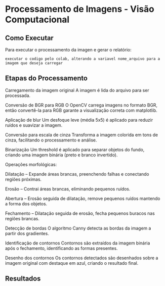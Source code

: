 
# Processamento de Imagens - Visão Computacional

## Como Executar

Para executar o processamento da imagen e gerar o relatório:

```
executar o codigo pelo colab, alterando a variavel nome_arquivo para a imagem que deseja carregar
```

## Etapas do Processamento

Carregamento da imagem original
A imagem é lida do arquivo para ser processada.

Conversão de BGR para RGB
O OpenCV carrega imagens no formato BGR, então convertê-la para RGB garante a visualização correta com matplotlib.

Aplicação de blur
Um desfoque leve (média 5x5) é aplicado para reduzir ruídos e suavizar a imagem.

Conversão para escala de cinza
Transforma a imagem colorida em tons de cinza, facilitando o processamento e análise.

Binarização
Um threshold é aplicado para separar objetos do fundo, criando uma imagem binária (preto e branco invertido).

Operações morfológicas:

Dilatação – Expande áreas brancas, preenchendo falhas e conectando regiões próximas.

Erosão – Contrai áreas brancas, eliminando pequenos ruídos.

Abertura – Erosão seguida de dilatação, remove pequenos ruídos mantendo a forma dos objetos.

Fechamento – Dilatação seguida de erosão, fecha pequenos buracos nas regiões brancas.

Detecção de bordas
O algoritmo Canny detecta as bordas da imagem a partir dos gradientes.

Identificação de contornos
Contornos são extraídos da imagem binária após o fechamento, identificando as formas presentes.

Desenho dos contornos
Os contornos detectados são desenhados sobre a imagem original com destaque em azul, criando o resultado final.

## Resultados



